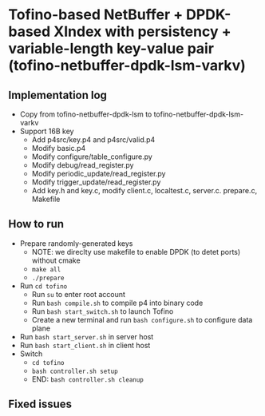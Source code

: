 # Tofino-based NetBuffer + DPDK-based XIndex with persistency + variable-length key-value pair (tofino-netbuffer-dpdk-lsm-varkv)

## Implementation log

- Copy from tofino-netbuffer-dpdk-lsm to tofino-netbuffer-dpdk-lsm-varkv
- Support 16B key
	+ Add p4src/key.p4 and p4src/valid.p4
	+ Modify basic.p4
	+ Modify configure/table_configure.py
	+ Modify debug/read_register.py
	+ Modify periodic_update/read_register.py
	+ Modify trigger_update/read_register.py
	+ Add key.h and key.c, modify client.c, localtest.c, server.c. prepare.c, Makefile

## How to run

- Prepare randomly-generated keys
	+ NOTE: we direclty use makefile to enable DPDK (to detet ports) without cmake
	+ `make all`
	+ `./prepare`
- Run `cd tofino`
	+ Run `su` to enter root account
	+ Run `bash compile.sh` to compile p4 into binary code
	+ Run `bash start_switch.sh` to launch Tofino
	+ Create a new terminal and run `bash configure.sh` to configure data plane
- Run `bash start_server.sh` in server host
- Run `bash start_client.sh` in client host
- Switch
	+ `cd tofino`
	+ `bash controller.sh setup`
	+ END: `bash controller.sh cleanup`

## Fixed issues
